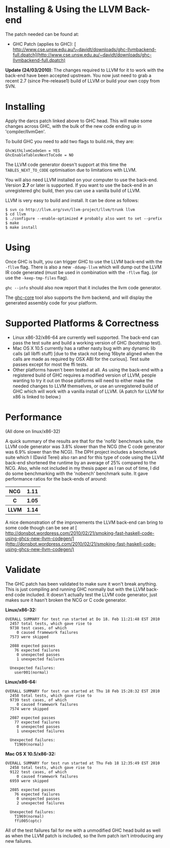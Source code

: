 # Installing & Using the LLVM Back-end


The patch needed can be found at:

- GHC Patch (applies to GHC): [ http://www.cse.unsw.edu.au/\~davidt/downloads/ghc-llvmbackend-full.dpatch](http://www.cse.unsw.edu.au/~davidt/downloads/ghc-llvmbackend-full.dpatch)

**Update (24/03/2010)**: The changes required to LLVM for it to work with the back-end have been accepted upstream. You now just need to grab a recent 2.7 (since Pre-release1) build of LLVM or build your own copy from SVN.

# Installing


Apply the darcs patch linked above to GHC head. This will make some changes across GHC, with the bulk of the new code ending up in 'compiler/llvmGen'.


To build GHC you need to add two flags to build.mk, they are:

```wiki
GhcWithLlvmCodeGen = YES
GhcEnableTablesNextToCode = NO
```


The LLVM code generator doesn't support at this time the `TABLES_NEXT_TO_CODE` optimisation due to limitations with LLVM.


You will also need LLVM installed on your computer to use the back-end. Version **2.7** or later is supported. If you want to use the back-end in an unregistered ghc build, then you can use a vanilla build of LLVM.


LLVM is very easy to build and install. It can be done as follows:

```wiki
$ svn co http://llvm.org/svn/llvm-project/llvm/trunk llvm
$ cd llvm
$ ./configure --enable-optimized # probably also want to set --prefix
$ make
$ make install
```

# Using


Once GHC is built, you can trigger GHC to use the LLVM back-end with the `-fllvm` flag. There is also a new `-ddump-llvm` which will dump out the LLVM IR code generated (must be used in combination with the `-fllvm` flag. (or use the `-keep-tmp-files` flag).

`ghc --info` should also now report that it includes the llvm code generator.


The [ ghc-core](http://hackage.haskell.org/package/ghc-core) tool also supports the llvm backend, and will display the generated assembly code for your platform.

# Supported Platforms & Correctness

- Linux x86-32/x86-64 are currently well supported. The back-end can pass the test suite and build a working version of GHC (bootstrap test).
- Mac OS X 10.5 currently has a rather nasty bug with any dynamic lib calls (all libffi stuff) \[due to the stack not being 16byte aligned when the calls are made as required by OSX ABI for the curious\]. Test suite passes except for most the ffi tests.
- Other platforms haven't been tested at all. As using the back-end with a registered build of GHC requires a modified version of LLVM, people wanting to try it out on those platforms will need to either make the needed changes to LLVM themselves, or use an unregistered build of GHC which will work with a vanilla install of LLVM. (A patch for LLVM for x86 is linked to below.)

# Performance


(All done on linux/x86-32)


A quick summary of the results are that for the 'nofib' benchmark suite, the LLVM code generator was 3.8% slower than the NCG (the C code generator was 6.9% slower than the NCG). The DPH project includes a benchmark suite which I (David Terei) also ran and for this type of code using the LLVM back-end shortened the runtime by an average of 25% compared to the NCG. Also, while not included in my thesis paper as I ran out of time, I did do some benchmarking with the 'nobench' benchmark suite. It gave performance ratios for the back-ends of around:

<table><tr><th>NCG </th>
<th> 1.11
</th></tr>
<tr><th>C </th>
<th> 1.05
</th></tr>
<tr><th>LLVM </th>
<th> 1.14
</th></tr></table>


A nice demonstration of the improvements the LLVM back-end can bring to some code though can be see at [ http://donsbot.wordpress.com/2010/02/21/smoking-fast-haskell-code-using-ghcs-new-llvm-codegen/](http://donsbot.wordpress.com/2010/02/21/smoking-fast-haskell-code-using-ghcs-new-llvm-codegen/)

# Validate


The GHC patch has been validated to make sure it won't break anything. This is just compiling and running GHC normally but with the LLVM back-end code included. It doesn't actually test the LLVM code generator, just makes sure it hasn't broken the NCG or C code generator.

**Linux/x86-32:**

```wiki
OVERALL SUMMARY for test run started at Do 18. Feb 11:21:48 EST 2010
  2457 total tests, which gave rise to
  9738 test cases, of which
     0 caused framework failures
  7573 were skipped

  2088 expected passes
    76 expected failures
     0 unexpected passes
     1 unexpected failures

  Unexpected failures:
    user001(normal)
```

**Linux/x86-64:**

```wiki
OVERALL SUMMARY for test run started at Thu 18 Feb 15:28:32 EST 2010
  2458 total tests, which gave rise to
  9739 test cases, of which
     0 caused framework failures
  7574 were skipped

  2087 expected passes
    77 expected failures
     0 unexpected passes
     1 unexpected failures

  Unexpected failures:
    T1969(normal)
```

**Mac OS X 10.5/x86-32:**

```wiki
OVERALL SUMMARY for test run started at Thu Feb 18 12:35:49 EST 2010
  2458 total tests, which gave rise to
  9122 test cases, of which
     0 caused framework failures
  6959 were skipped

  2085 expected passes
    76 expected failures
     0 unexpected passes
     2 unexpected failures

  Unexpected failures:
    T1969(normal)
    ffi005(optc)
```


All of the test failures fail for me with a unmodified GHC head build as well as when the LLVM patch is included, so the llvm patch isn't introducing any new failures.
